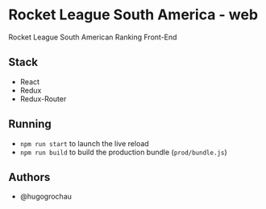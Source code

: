 # Rocket League South America - web 
Rocket League South American Ranking Front-End

## Stack
* React
* Redux
* Redux-Router

## Running
* `npm run start` to launch the live reload
* `npm run build` to build the production bundle (`prod/bundle.js`)

## Authors
* @hugogrochau
